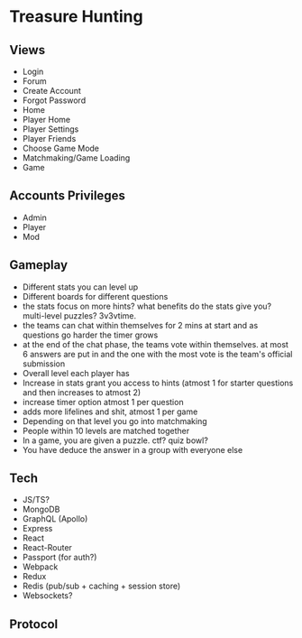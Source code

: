 # Treasure Hunting

## Views
- Login
- Forum
- Create Account
- Forgot Password
- Home
- Player Home
- Player Settings
- Player Friends
- Choose Game Mode
- Matchmaking/Game Loading
- Game

## Accounts Privileges
- Admin
- Player
- Mod

## Gameplay
- Different stats you can level up
- Different boards for different questions
- the stats focus on more hints? what benefits do the stats give you? multi-level puzzles? 3v3vtime.
- the teams can chat within themselves for 2 mins at start and as questions go harder the timer grows
- at the end of the chat phase, the teams vote within themselves. at most 6 answers are put in and the one with the most vote is the team's official submission
- Overall level each player has
- Increase in stats grant you access to hints (atmost 1 for starter questions and then increases to atmost 2)
- increase timer option atmost 1 per question
- adds more lifelines and shit, atmost 1 per game
- Depending on that level you go into matchmaking
- People within 10 levels are matched together
- In a game, you are given a puzzle. ctf? quiz bowl?
- You have deduce the answer in a group with everyone else

## Tech
- JS/TS?
- MongoDB
- GraphQL (Apollo)
- Express
- React
- React-Router
- Passport (for auth?)
- Webpack
- Redux
- Redis (pub/sub + caching + session store)
- Websockets?

## Protocol
